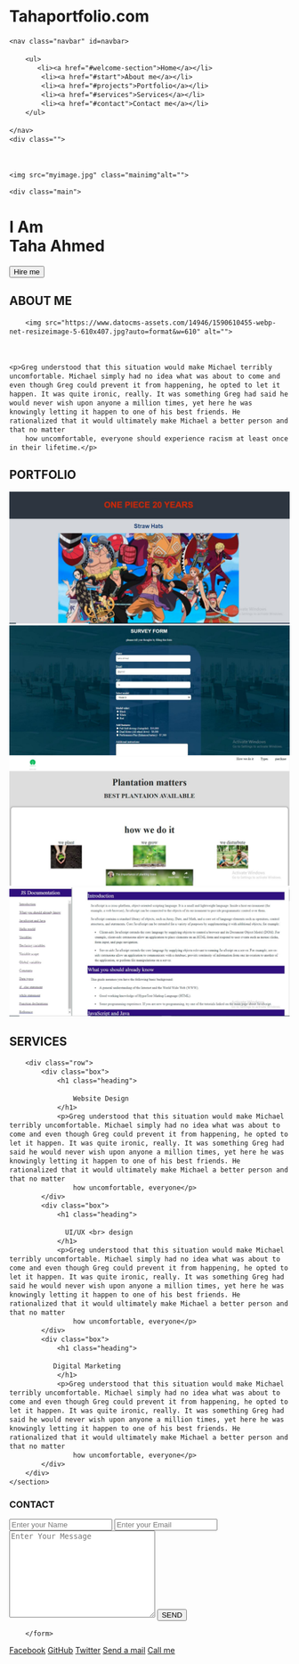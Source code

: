 # Tahaportfolio.com
<!DOCTYPE html>
<html lang="en">

<head>
    <link
  rel="stylesheet"
  href="https://use.fontawesome.com/releases/v5.8.2/css/all.css"
  integrity="sha384-oS3vJWv+0UjzBfQzYUhtDYW+Pj2yciDJxpsK1OYPAYjqT085Qq/1cq5FLXAZQ7Ay"
  crossorigin="anonymous"
/>
<link
  href="https://fonts.googleapis.com/css?family=Poppins:200i,300,400&display=swap"
  rel="stylesheet"
/>
<link
  href="https://fonts.googleapis.com/css?family=Raleway:700&display=swap"
  rel="stylesheet"
/>
<link href="https://cdn.jsdelivr.net/npm/bootstrap@5.1.3/dist/css/bootstrap.min.css" rel="stylesheet" integrity="sha384-1BmE4kWBq78iYhFldvKuhfTAU6auU8tT94WrHftjDbrCEXSU1oBoqyl2QvZ6jIW3" crossorigin="anonymous">
<link rel="stylesheet" href="port.css">
  
</head>

<body>
  
    <nav class="navbar" id=navbar>
       
        <ul>
           <li><a href="#welcome-section">Home</a></li>
            <li><a href="#start">About me</a></li>
            <li><a href="#projects">Portfolio</a></li>
            <li><a href="#services">Services</a></li>
            <li><a href="#contact">Contact me</a></li>
        </ul>
       
    </nav>
    <div class="">


    
    <img src="myimage.jpg" class="mainimg"alt="">     

  <!-- <section id="welcome-section"> -->
    <div class="main">   
  
<h1 class="heading">I Am <br> Taha Ahmed </h1>
<button class="btn">
    Hire me
</button>
</div>
</div>
    </section>
    <section class="about" id="start">
<div id="intro">
    <h1 class="heading">ABOUT ME</h1>
    <div id="pic">
     
        <img src="https://www.datocms-assets.com/14946/1590610455-webp-net-resizeimage-5-610x407.jpg?auto=format&w=610" alt="">
    
   
  
    <p>Greg understood that this situation would make Michael terribly uncomfortable. Michael simply had no idea what was about to come and even though Greg could prevent it from happening, he opted to let it happen. It was quite ironic, really. It was something Greg had said he would never wish upon anyone a million times, yet here he was knowingly letting it happen to one of his best friends. He rationalized that it would ultimately make Michael a better person and that no matter 
        how uncomfortable, everyone should experience racism at least once in their lifetime.</p>

</div>
</div>
    </section>
    <section id="projects" >
  <h1 class="project-title" class="heading">PORTFOLIO</h1>
  <div class="gallery">
     <a href="https://codepen.io/taha123456/pen/PomLBGQ"> <img src="img1.JPG" alt=""></a>
     <a href="https://codepen.io/taha123456/pen/dyWENaN">  <img src="img2.JPG" alt=""></a>
        <a href="https://codepen.io/taha123456/pen/VwbJyap" class="project-tile">  <img src="img3.JPG" alt=""></a>
            <a href="https://codepen.io/taha123456/pen/GRmVWom"> <img src="img4.JPG" alt=""></a>
    
  </div>
    </section>
    <section id="services">
        <h1 class="heading">SERVICES</h1>
    
        <div class="row">
            <div class="box">
                <h1 class="heading">

                    Website Design
                </h1>
                <p>Greg understood that this situation would make Michael terribly uncomfortable. Michael simply had no idea what was about to come and even though Greg could prevent it from happening, he opted to let it happen. It was quite ironic, really. It was something Greg had said he would never wish upon anyone a million times, yet here he was knowingly letting it happen to one of his best friends. He rationalized that it would ultimately make Michael a better person and that no matter 
                    how uncomfortable, everyone</p>
            </div>
            <div class="box">
                <h1 class="heading">

                  UI/UX <br> design
                </h1>
                <p>Greg understood that this situation would make Michael terribly uncomfortable. Michael simply had no idea what was about to come and even though Greg could prevent it from happening, he opted to let it happen. It was quite ironic, really. It was something Greg had said he would never wish upon anyone a million times, yet here he was knowingly letting it happen to one of his best friends. He rationalized that it would ultimately make Michael a better person and that no matter 
                    how uncomfortable, everyone</p>
            </div>
            <div class="box">
                <h1 class="heading">

               Digital Marketing
                </h1>
                <p>Greg understood that this situation would make Michael terribly uncomfortable. Michael simply had no idea what was about to come and even though Greg could prevent it from happening, he opted to let it happen. It was quite ironic, really. It was something Greg had said he would never wish upon anyone a million times, yet here he was knowingly letting it happen to one of his best friends. He rationalized that it would ultimately make Michael a better person and that no matter 
                    how uncomfortable, everyone</p>
            </div>
        </div>
    </section>
 <section id="contact">
        <h1 class="heading">
            CONTACT
        </h1>
        <form action="" class="form">
            <input type="text"name="name"class="input" placeholder="Enter your Name">
            <input type="email"name="email"class="input" placeholder="Enter your Email">
            <textarea name="msg" id="msg" cols="30" rows="10" placeholder="Enter Your Message"></textarea> 
                <input type="submit" value="SEND" id="send">
         
        </form>
<div class="contact-links">
            <a
              href="https://facebook.com/freecodecamp"
              target="_blank"
              class="btn contact-details"
              ><i class="fab fa-facebook-square"></i> Facebook</a
            >
            <a
              id="profile-link"
              href="https://github.com/freecodecamp"
              target="_blank"
              class="btn contact-details"
              ><i class="fab fa-github"></i> GitHub</a
            >
            <a
              href="https://twitter.com/freecodecamp"
              target="_blank"
              class="btn contact-details"
              ><i class="fab fa-twitter"></i> Twitter</a
            >
            <a href="mailto:example@example.com" class="btn contact-details"
              ><i class="fas fa-at"></i> Send a mail</a
            >
            <a href="tel:555-555-5555" class="btn contact-details"
              ><i class="fas fa-mobile-alt"></i> Call me</a
            >
          </div>
    </section>
    <script src="https://cdn.jsdelivr.net/npm/@popperjs/core@2.10.2/dist/umd/popper.min.js" integrity="sha384-7+zCNj/IqJ95wo16oMtfsKbZ9ccEh31eOz1HGyDuCQ6wgnyJNSYdrPa03rtR1zdB" crossorigin="anonymous"></script>
    <script src="https://cdn.jsdelivr.net/npm/bootstrap@5.1.3/dist/js/bootstrap.min.js" integrity="sha384-QJHtvGhmr9XOIpI6YVutG+2QOK9T+ZnN4kzFN1RtK3zEFEIsxhlmWl5/YESvpZ13" crossorigin="anonymous"></script>
</body>
